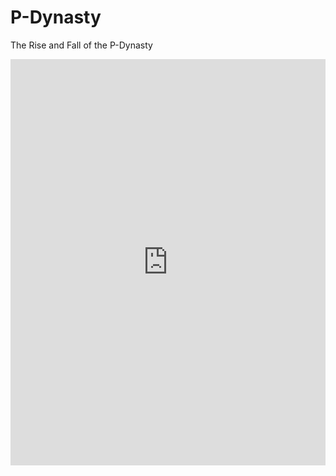 # P-Dynasty
The Rise and Fall of the P-Dynasty


<iframe src='https://cdn.knightlab.com/libs/timeline3/latest/embed/index.html?source=1_iuj9By_cZH4CJWDzUPiYT-ZWvIvXuITO2fyAFNdR9o&font=Default&lang=zh-cn&initial_zoom=2&height=650' width='100%' height='650' webkitallowfullscreen mozallowfullscreen allowfullscreen frameborder='0'></iframe>
